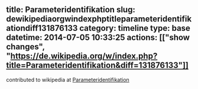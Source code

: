 title: Parameteridentifikation
slug: dewikipediaorgwindexphptitleparameteridentifikationdiff131876133
category: timeline
type: base
datetime: 2014-07-05 10:33:25
actions: [["show changes", "https://de.wikipedia.org/w/index.php?title=Parameteridentifikation&diff=131876133"]]
---
contributed to wikipedia at [Parameteridentifikation](https://de.wikipedia.org/w/index.php?title=Parameteridentifikation&diff=131876133)
